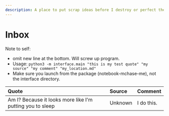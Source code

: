 ```yaml
---
description: A place to put scrap ideas before I destroy or perfect them.
---
```


# Inbox
Note to self: 
- omit new line at the bottom. Will screw up program.
- Usage: `python3 -m interface.main "this is my test quote" "my source" "my comment" "my_location.md"`
- Make sure you launch from the package (notebook-mchase-me), not the interface directory.

|Quote|Source|Comment|
| :--- | :--- | :--- |
   |Am I? Because it looks more like I'm putting you to sleep|Unknown|I do this.|